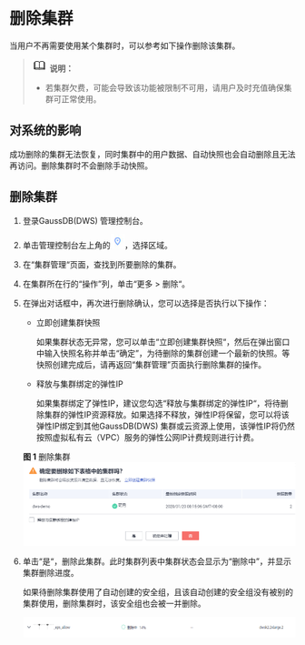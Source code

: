 # 删除集群<a name="ZH-CN_TOPIC_0000001405157198"></a>

当用户不再需要使用某个集群时，可以参考如下操作删除该集群。

>![](public_sys-resources/icon-note.gif) **说明：** 
>-   若集群欠费，可能会导致该功能被限制不可用，请用户及时充值确保集群可正常使用。

## 对系统的影响<a name="section6977716114930"></a>

成功删除的集群无法恢复，同时集群中的用户数据、自动快照也会自动删除且无法再访问。删除集群时不会删除手动快照。

## 删除集群<a name="section13594386114220"></a>

1.  登录GaussDB\(DWS\) 管理控制台。
2.  单击管理控制台左上角的![](figures/select_region.png)，选择区域。
3.  在“集群管理“页面，查找到所要删除的集群。
4.  在集群所在行的“操作”列，单击“更多  \>  删除“。
5.  在弹出对话框中，再次进行删除确认，您可以选择是否执行以下操作：

    -   立即创建集群快照

        如果集群状态无异常，您可以单击“立即创建集群快照“，然后在弹出窗口中输入快照名称并单击“确定”，为待删除的集群创建一个最新的快照。等快照创建完成后，请再返回“集群管理”页面执行删除集群的操作。

    -   释放与集群绑定的弹性IP

        如果集群绑定了弹性IP，建议您勾选“释放与集群绑定的弹性IP“，将待删除集群的弹性IP资源释放。如果选择不释放，弹性IP将保留，您可以将该弹性IP绑定到其他GaussDB\(DWS\) 集群或云资源上使用，该弹性IP将仍然按照虚拟私有云（VPC）服务的弹性公网IP计费规则进行计费。

    **图 1**  删除集群<a name="fig810122182215"></a>  
    ![](figures/删除集群.png "删除集群")

6.  单击“是“，删除此集群。此时集群列表中集群状态会显示为“删除中”，并显示集群删除进度。

    如果待删除集群使用了自动创建的安全组，且该自动创建的安全组没有被别的集群使用，删除集群时，该安全组也会被一并删除。

    ![](figures/zh-cn_image_0000001455557289.png)



